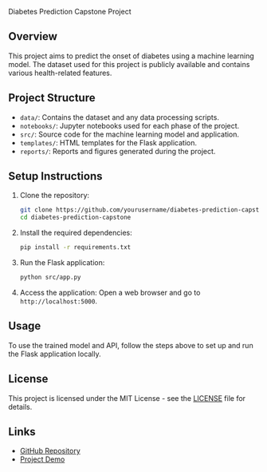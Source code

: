 Diabetes Prediction Capstone Project

## Overview
This project aims to predict the onset of diabetes using a machine learning model. The dataset used for this project is publicly available and contains various health-related features.

## Project Structure
- `data/`: Contains the dataset and any data processing scripts.
- `notebooks/`: Jupyter notebooks used for each phase of the project.
- `src/`: Source code for the machine learning model and application.
- `templates/`: HTML templates for the Flask application.
- `reports/`: Reports and figures generated during the project.

## Setup Instructions
1. Clone the repository:
    ```bash
    git clone https://github.com/yourusername/diabetes-prediction-capstone.git
    cd diabetes-prediction-capstone
    ```
2. Install the required dependencies:
    ```bash
    pip install -r requirements.txt
    ```
3. Run the Flask application:
    ```bash
    python src/app.py
    ```
4. Access the application:
    Open a web browser and go to `http://localhost:5000`.

## Usage
To use the trained model and API, follow the steps above to set up and run the Flask application locally.

## License
This project is licensed under the MIT License - see the [LICENSE](LICENSE) file for details.

## Links
- [GitHub Repository](https://github.com/yourusername/diabetes-prediction-capstone)
- [Project Demo](link-to-demo-video-or-presentation)
